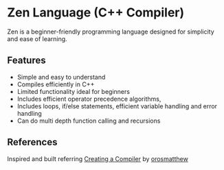 # Zen Language (C++ Compiler)

Zen is a beginner-friendly programming language designed for simplicity and ease of learning.

## Features

- Simple and easy to understand
- Compiles efficiently in C++
- Limited functionality ideal for beginners
- Includes efficient operator precedence algorithms,
- Includes loops, if/else statements, efficient variable handling and error handling
- Can do multi depth function calling and recursions

## References

Inspired and built referring [Creating a Compiler](https://www.youtube.com/playlist?list=PLUDlas_Zy_qC7c5tCgTMYq2idyyT241qs) by [orosmatthew](https://github.com/orosmatthew)
